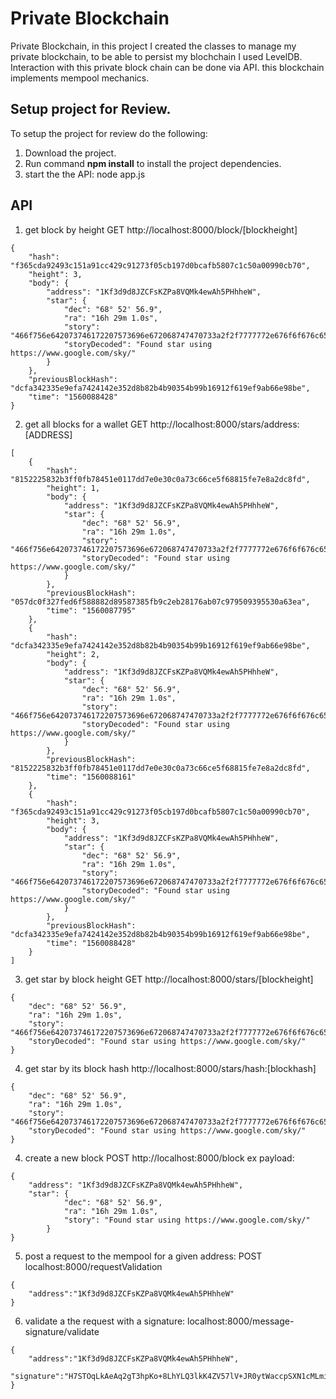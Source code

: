 # Private Blockchain

 Private Blockchain, in this project I created the classes to manage my private blockchain, to be able to persist my blochchain I used LevelDB. Interaction with this private block chain can be done via API.
 this blockchain implements mempool mechanics. 

## Setup project for Review.

To setup the project for review do the following:
1. Download the project.
2. Run command __npm install__ to install the project dependencies.
3. start the the API: node app.js

## API
1. get block by height GET http://localhost:8000/block/[blockheight]
```
{
    "hash": "f365cda92493c151a91cc429c91273f05cb197d0bcafb5807c1c50a00990cb70",
    "height": 3,
    "body": {
        "address": "1Kf3d9d8JZCFsKZPa8VQMk4ewAh5PHhheW",
        "star": {
            "dec": "68° 52' 56.9",
            "ra": "16h 29m 1.0s",
            "story": "466f756e642073746172207573696e672068747470733a2f2f7777772e676f6f676c652e636f6d2f736b792f",
            "storyDecoded": "Found star using https://www.google.com/sky/"
        }
    },
    "previousBlockHash": "dcfa342335e9efa7424142e352d8b82b4b90354b99b16912f619ef9ab66e98be",
    "time": "1560088428"
}
```
2. get all blocks for a wallet GET http://localhost:8000/stars/address:[ADDRESS]
```
[
    {
        "hash": "8152225832b3ff0fb78451e0117dd7e0e30c0a73c66ce5f68815fe7e8a2dc8fd",
        "height": 1,
        "body": {
            "address": "1Kf3d9d8JZCFsKZPa8VQMk4ewAh5PHhheW",
            "star": {
                "dec": "68° 52' 56.9",
                "ra": "16h 29m 1.0s",
                "story": "466f756e642073746172207573696e672068747470733a2f2f7777772e676f6f676c652e636f6d2f736b792f",
                "storyDecoded": "Found star using https://www.google.com/sky/"
            }
        },
        "previousBlockHash": "057dc0f327fed6f588882d89587385fb9c2eb28176ab07c979509395530a63ea",
        "time": "1560087795"
    },
    {
        "hash": "dcfa342335e9efa7424142e352d8b82b4b90354b99b16912f619ef9ab66e98be",
        "height": 2,
        "body": {
            "address": "1Kf3d9d8JZCFsKZPa8VQMk4ewAh5PHhheW",
            "star": {
                "dec": "68° 52' 56.9",
                "ra": "16h 29m 1.0s",
                "story": "466f756e642073746172207573696e672068747470733a2f2f7777772e676f6f676c652e636f6d2f736b792f",
                "storyDecoded": "Found star using https://www.google.com/sky/"
            }
        },
        "previousBlockHash": "8152225832b3ff0fb78451e0117dd7e0e30c0a73c66ce5f68815fe7e8a2dc8fd",
        "time": "1560088161"
    },
    {
        "hash": "f365cda92493c151a91cc429c91273f05cb197d0bcafb5807c1c50a00990cb70",
        "height": 3,
        "body": {
            "address": "1Kf3d9d8JZCFsKZPa8VQMk4ewAh5PHhheW",
            "star": {
                "dec": "68° 52' 56.9",
                "ra": "16h 29m 1.0s",
                "story": "466f756e642073746172207573696e672068747470733a2f2f7777772e676f6f676c652e636f6d2f736b792f",
                "storyDecoded": "Found star using https://www.google.com/sky/"
            }
        },
        "previousBlockHash": "dcfa342335e9efa7424142e352d8b82b4b90354b99b16912f619ef9ab66e98be",
        "time": "1560088428"
    }
]
```
3. get star by block height GET http://localhost:8000/stars/[blockheight]
```
{
    "dec": "68° 52' 56.9",
    "ra": "16h 29m 1.0s",
    "story": "466f756e642073746172207573696e672068747470733a2f2f7777772e676f6f676c652e636f6d2f736b792f",
    "storyDecoded": "Found star using https://www.google.com/sky/"
}
```
4. get star by its block hash http://localhost:8000/stars/hash:[blockhash]

```
{
    "dec": "68° 52' 56.9",
    "ra": "16h 29m 1.0s",
    "story": "466f756e642073746172207573696e672068747470733a2f2f7777772e676f6f676c652e636f6d2f736b792f",
    "storyDecoded": "Found star using https://www.google.com/sky/"
}
```

4. create a new block POST http://localhost:8000/block ex payload: 
```
{
	"address": "1Kf3d9d8JZCFsKZPa8VQMk4ewAh5PHhheW",
    "star": {
            "dec": "68° 52' 56.9",
            "ra": "16h 29m 1.0s",
            "story": "Found star using https://www.google.com/sky/"
        }
}
```
5. post a request to the mempool for a given address: POST localhost:8000/requestValidation

```
{
    "address":"1Kf3d9d8JZCFsKZPa8VQMk4ewAh5PHhheW"
}
```

6.  validate a the request with a signature:  localhost:8000/message-signature/validate

```
{
    "address":"1Kf3d9d8JZCFsKZPa8VQMk4ewAh5PHhheW",
 	"signature":"H7STOqLkAeAq2gT3hpKo+8LhYLQ3lkK4ZV57lV+JR0ytWaccpSXN1cMLmi93PmNbgF2/OKnNgssqETm8jzDrfY4="
}
```

